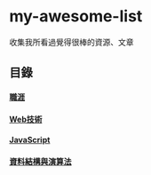 # my-awesome-list
收集我所看過覺得很棒的資源、文章

## 目錄

#### [職涯](career.md)
#### [Web技術](web.md)
#### [JavaScript](javascript.md)
#### [資料結構與演算法](ds-and-algos.md)
